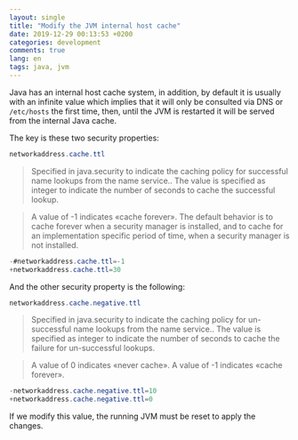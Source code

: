 ```yaml
---
layout: single
title: "Modify the JVM internal host cache"
date: 2019-12-29 00:13:53 +0200
categories: development
comments: true
lang: en
tags: java, jvm
---
```


Java has an internal host cache system, in addition, by default it is usually with an infinite value which implies that it will only be consulted via DNS or `/etc/hosts` the first time, then, until the JVM is restarted it will be served from the internal Java cache.

The key is these two security properties:

```java
networkaddress.cache.ttl
```

> Specified in java.security to indicate the caching policy for successful name lookups from the name service.. The value is specified as integer to indicate the number of seconds to cache the successful lookup.

> A value of -1 indicates «cache forever». The default behavior is to cache forever when a security manager is installed, and to cache for an implementation specific period of time, when a security manager is not installed.

```java
-#networkaddress.cache.ttl=-1
+networkaddress.cache.ttl=30
```

And the other security property is the following:

```java
networkaddress.cache.negative.ttl
```

> Specified in java.security to indicate the caching policy for un-successful name lookups from the name service.. The value is specified as integer to indicate the number of seconds to cache the failure for un-successful lookups.

> A value of 0 indicates «never cache». A value of -1 indicates «cache forever».


```java
-networkaddress.cache.negative.ttl=10
+networkaddress.cache.negative.ttl=0
```

If we modify this value, the running JVM must be reset to apply the changes.


 















  












